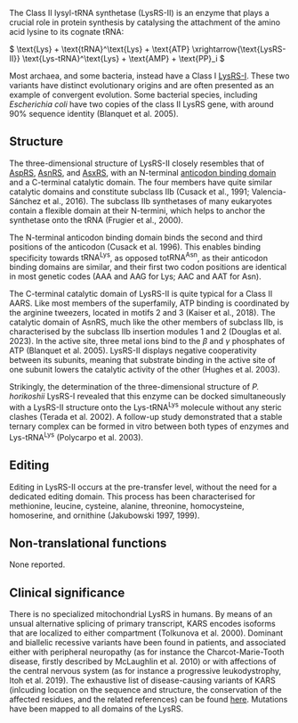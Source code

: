 
The Class II lysyl-tRNA synthetase (LysRS-II) is an enzyme that plays a crucial role in protein synthesis by catalysing the attachment of the amino acid lysine to its cognate tRNA:





$ \text{Lys} + \text{tRNA}^\text{Lys} + \text{ATP} \xrightarrow{\text{LysRS-II}} \text{Lys-tRNA}^\text{Lys} + \text{AMP} + \text{PP}_i  $




Most archaea, and some bacteria, instead have a Class I [LysRS-I](/class1/lys).
These two variants have distinct evolutionary origins and are often presented as an example of convergent evolution.
Some bacterial species, including *Escherichia coli* have two copies of the class II LysRS gene, with around 90% sequence identity (Blanquet et al. 2005).


## Structure


The three-dimensional structure of LysRS-II closely resembles that of [AspRS](/class2/asp1/), [AsnRS](/class2/asn/), and [AsxRS](/class2/asp2/), with an N-terminal [anticodon binding domain](/d/dnk/) and a C-terminal catalytic domain.
The four members have quite similar catalytic domains and constitute subclass IIb (Cusack et al., 1991; Valencia-Sánchez et al., 2016).
The subclass IIb synthetases of many eukaryotes contain a flexible domain at their N-termini, which helps to anchor the synthetase onto the tRNA (Frugier et al., 2000).


The N-terminal anticodon binding domain binds the second and third positions of the anticodon (Cusack et al. 1996). This enables binding specificity towards $\text{tRNA}^\text{Lys}$, as opposed to$\text{tRNA}^\text{Asn}$, as their anticodon binding domains are similar, and their first two codon positions are identical in most genetic codes (AAA and AAG for Lys; AAC and AAT for Asn). 



The C-terminal catalytic domain of LysRS-II is quite typical for a Class II AARS.
Like most members of the superfamily, ATP binding is coordinated by the arginine tweezers, located in motifs 2 and 3 (Kaiser et al., 2018).
The catalytic domain of AsnRS, much like the other members of subclass IIb, is characterised by the subclass IIb insertion modules 1 and 2 (Douglas et al. 2023).
In the active site, three metal ions bind to the $\beta$ and $\gamma$ phosphates of ATP (Blanquet et al. 2005).
LysRS-II displays negative cooperativity between its subunits, meaning that substrate binding in the active site of one subunit lowers the catalytic activity of the other (Hughes et al. 2003). 

Strikingly, the determination of the three-dimensional structure of *P. horikoshii* LysRS-I revealed that this enzyme can be docked simultaneously with a LysRS-II structure onto the $\text{Lys-tRNA}^\text{Lys}$ molecule without any steric clashes (Terada et al. 2002). A follow-up study demonstrated that a stable ternary complex can be formed in vitro between both types of enzymes and $\text{Lys-tRNA}^\text{Lys}$ (Polycarpo et al. 2003).




## Editing


Editing in LysRS-II occurs at the pre-transfer level, without the need for a dedicated editing domain. This process has been characterised for methionine, leucine, cysteine, alanine, threonine, homocysteine, homoserine, and ornithine (Jakubowski 1997, 1999). 


## Non-translational functions


None reported.


## Clinical significance


There is no specialized mitochondrial LysRS in humans. By means of an unsual alternative splicing of primary transcript, KARS encodes isoforms that are localized to either compartment (Tolkunova et al. 2000). Dominant and biallelic recessive variants have been found in patients, and associated either with peripheral neuropathy (as for instance the Charcot-Marie-Tooth disease, firstly described by McLaughlin et al. 2010) or with affections of the central nervous system (as for instance a progressive leukodystrophy, Itoh et al. 2019). The exhaustive list of disease-causing variants of KARS (inlcuding location on the sequence and structure, the conservation of the affected residues, and the related references) can be found [here](http://misynpat.org/misynpat/PageMaker.rvt?name=KARS). Mutations have been mapped to all domains of the LysRS. 



